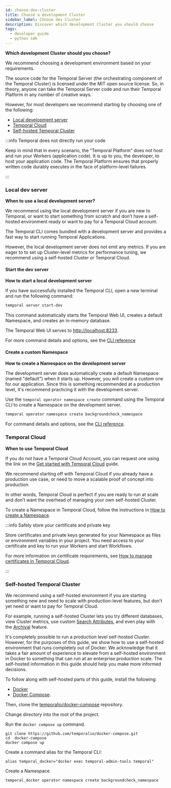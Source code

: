 ```yaml
---
id: choose-dev-cluster
title: Choose a development Cluster
sidebar_label: Choose dev Cluster
description: Discover which development Cluster you should choose
tags:
  - developer guide
  - python sdk
---
```


**Which development Cluster should you choose?**

We recommend choosing a development environment based on your requirements.

The source code for the Temporal Server (the orchestrating component of the Temporal Cluster) is licensed under the MIT open source license. So, in theory, anyone can take the Temporal Server code and run their Temporal Platform in any number of creative ways.

However, for most developers we recommend starting by choosing one of the following:

- [Local development server](#local-dev-server)
- [Temporal Cloud](#temporal-cloud)
- [Self-hosted Temporal Cluster](#self-hosted-temporal-cluster)

:::info Temporal does not directly run your code

Keep in mind that in every scenario, the “Temporal Platform” does not host and run your Workers (application code).
It is up to you, the developer, to host your application code.
The Temporal Platform ensures that properly written code durably executes in the face of platform-level failures.

:::

### Local dev server

**When to use a local development server?**

We recommend using the local development server if you are new to Temporal, or want to start something from scratch and don’t have a self-hosted environment ready or want to pay for a Temporal Cloud account.

The Temporal CLI comes bundled with a development server and provides a fast way to start running Temporal Applications.

However, the local development server does not emit any metrics.
If you are eager to to set up Cluster-level metrics for performance tuning, we recommend using a self-hosted Cluster or Temporal Cloud.

#### Start the dev server

**How to start a local development server**

If you have successfully installed the Temporal CLI, open a new terminal and run the following command:

```bash
temporal server start-dev
```

This command automatically starts the Temporal Web UI, creates a default Namespace, and creates an in-memory database.

The Temporal Web UI serves to [http://localhost:8233](http://localhost:8233/).

For more command details and options, see the [CLI reference](/cli/server/start-dev)

#### Create a custom Namespace

**How to create a Namespace on the development server**

The development server does automatically create a default Namespace (named "default") when it starts up.
However, you will create a custom one for our application.
Since this is something recommended at a production level, it's recommend practicing it with the development server.

Use the `temporal operator namespace create` command using the Temporal CLI to create a Namespace on the development server.

```bash
temporal operator namespace create backgroundcheck_namespace
```

For command details and options, see the [CLI reference](/cli/operator/namespace/create).

### Temporal Cloud

**When to use Temporal Cloud**

If you do not have a Temporal Cloud Account, you can request one using the link on the [Get started with Temporal Cloud](https://docs.temporal.io/cloud/get-started) guide.

We recommend starting off with Temporal Cloud if you already have a production use case, or need to move a scalable proof of concept into production.

In other words, Temporal Cloud is perfect if you are ready to run at scale and don’t want the overhead of managing your own self-hosted Cluster.

To create a Namespace in Temporal Cloud, follow the instructions in [How to create a Namespace](/cloud/namespaces-create).

:::info Safely store your certificate and private key

Store certificates and private keys generated for your Namespace as files or environment variables in your project.
You need access to your certificate and key to run your Workers and start Workflows.

For more information on certificate requirements, see [How to manage certificates in Temporal Cloud](/cloud/certificates-intro).

:::

### Self-hosted Temporal Cluster

We recommend using a self-hosted environment if you are starting something new and need to scale with production-level features, but don’t yet need or want to pay for Temporal Cloud.

For example, running a self-hosted Cluster lets you try different databases, view Cluster metrics, use custom [Search Attributes](/concepts/what-is-a-search-attribute), and even play with the [Archival](/concepts/what-is-archival) feature.

It's completely possible to run a production level self-hosted Cluster.
However, for the purposes of this guide, we show how to use a self-hosted environment that runs completely out of Docker.
We acknowledge that it takes a fair amount of experience to elevate from a self-hosted environment in Docker to something that can run at an enterprise production scale.
The self-hosted information in this guide should help you make more informed decisions.

To follow along with self-hosted parts of this guide, install the following:

- [Docker](https://docs.docker.com/engine/install)
- [Docker Compose](https://docs.docker.com/compose/install).

Then, clone the [temporalio/docker-compose](https://github.com/temporalio/docker-compose.git) repository.

Change directory into the root of the project.

Run the `docker compose up` command.

```shell
git clone https://github.com/temporalio/docker-compose.git
cd  docker-compose
docker compose up
```

Create a command alias for the Temporal CLI:

```shell
alias temporal_docker="docker exec temporal-admin-tools temporal"
```

Create a Namespace.

```shell
temporal_docker operator namespace create backgroundcheck_namespace
```
